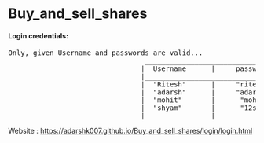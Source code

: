 # Buy_and_sell_shares

<h4>Login credentials:</h4>
<pre>
Only, given Username and passwords are valid...
                                 _____________________________________
                                |  Username      |     passwords      |
                                |_____________________________________|
                                |  "Ritesh"      |     "ritesh1234"   |
                                |  "adarsh"      |     "adarsh1234"   |
                                |  "mohit"       |      "mohit@15"    |
                                |  "shyam"       |      "12sh567"     |
                                |________________|____________________|
</pre>

Website : https://adarshk007.github.io/Buy_and_sell_shares/login/login.html
